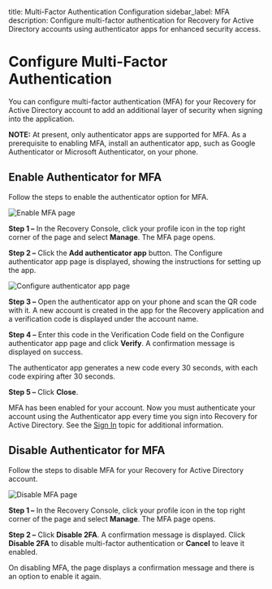 title: Multi-Factor Authentication Configuration
sidebar_label: MFA
description: Configure multi-factor authentication for Recovery for Active Directory accounts using authenticator apps for enhanced security access.

# Configure Multi-Factor Authentication

You can configure multi-factor authentication (MFA) for your Recovery for Active Directory account
to add an additional layer of security when signing into the application.

**NOTE:** At present, only authenticator apps are supported for MFA. As a prerequisite to enabling
MFA, install an authenticator app, such as Google Authenticator or Microsoft Authenticator, on your
phone.

## Enable Authenticator for MFA

Follow the steps to enable the authenticator option for MFA.

![Enable MFA page](/img/product_docs/recoveryforactivedirectory/recoveryforactivedirectory/admin/enablemfa.webp)

**Step 1 –** In the Recovery Console, click your profile icon in the top right corner of the page
and select **Manage**. The MFA page opens.

**Step 2 –** Click the **Add authenticator app** button. The Configure authenticator app page is
displayed, showing the instructions for setting up the app.

![Configure authenticator app page](/img/product_docs/accessanalyzer/12.0/admin/analysis/configure.webp)

**Step 3 –** Open the authenticator app on your phone and scan the QR code with it. A new account is
created in the app for the Recovery application and a verification code is displayed under the
account name.

**Step 4 –** Enter this code in the Verification Code field on the Configure authenticator app page
and click **Verify**. A confirmation message is displayed on success.

The authenticator app generates a new code every 30 seconds, with each code expiring after 30
seconds.

**Step 5 –** Click **Close**.

MFA has been enabled for your account. Now you must authenticate your account using the
Authenticator app every time you sign into Recovery for Active Directory. See the
[Sign In](/docs/recoveryforactivedirectory/2.6/getting-started/first-login.md#sign-in) topic for additional information.

## Disable Authenticator for MFA

Follow the steps to disable MFA for your Recovery for Active Directory account.

![Disable MFA page](/img/product_docs/recoveryforactivedirectory/recoveryforactivedirectory/admin/disablemfa.webp)

**Step 1 –** In the Recovery Console, click your profile icon in the top right corner of the page
and select **Manage**. The MFA page opens.

**Step 2 –** Click **Disable 2FA**. A confirmation message is displayed. Click **Disable 2FA** to
disable multi-factor authentication or **Cancel** to leave it enabled.

On disabling MFA, the page displays a confirmation message and there is an option to enable it
again.

